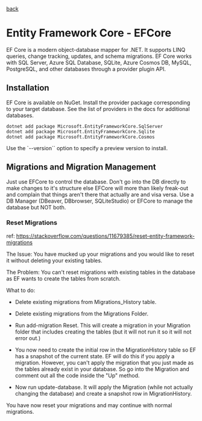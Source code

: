 [back](./README.md)

# Entity Framework Core - EFCore

EF Core is a modern object-database mapper for .NET. It supports LINQ queries, change tracking, updates, and schema migrations. EF Core works with SQL Server, Azure SQL Database, SQLite, Azure Cosmos DB, MySQL, PostgreSQL, and other databases through a provider plugin API.
## Installation

EF Core is available on NuGet. Install the provider package corresponding to your target database. See the list of providers in the docs for additional databases.

    dotnet add package Microsoft.EntityFrameworkCore.SqlServer
    dotnet add package Microsoft.EntityFrameworkCore.Sqlite
    dotnet add package Microsoft.EntityFrameworkCore.Cosmos

Use the `--version`` option to specify a preview version to install.

## Migrations and Migration Management

Just use EFCore to control the database. Don't go into the DB directly to make changes to it's structure else EFCore will more than likely freak-out and complain that things aren't there that actually are and visa versa. Use a DB Manager (DBeaver, DBbrowser, SQLiteStudio) or EFCore to manage the database but NOT both. 

### Reset Migrations

ref: https://stackoverflow.com/questions/11679385/reset-entity-framework-migrations

The Issue: You have mucked up your migrations and you would like to reset it without deleting your existing tables.

The Problem: You can't reset migrations with existing tables in the database as EF wants to create the tables from scratch.

What to do:

- Delete existing migrations from Migrations_History table.

- Delete existing migrations from the Migrations Folder.

- Run add-migration Reset. This will create a migration in your Migration folder that includes creating the tables (but it will not run it so it will not error out.)

- You now need to create the initial row in the MigrationHistory table so EF has a snapshot of the current state. EF will do this if you apply a migration. However, you can't apply the migration that you just made as the tables already exist in your database. So go into the Migration and comment out all the code inside the "Up" method.

- Now run update-database. It will apply the Migration (while not actually changing the database) and create a snapshot row in MigrationHistory.

You have now reset your migrations and may continue with normal migrations.

